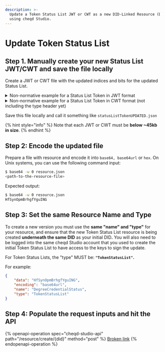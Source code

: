 ```yaml
---
description: >-
  Update a Token Status List JWT or CWT as a new DID-Linked Resource (DLR),
  using cheqd Studio.
---
```


# Update Token Status List

## Step 1. Manually create your new Status List JWT/CWT and save the file locally

Create a JWT or CWT file with the updated indices and bits for the updated Status List.

<details>

<summary>Non-normative example for a Status List Token in JWT format</summary>

```json
{
  "alg": "ES256",
  "kid": "12",
  "typ": "statuslist+jwt"
}
.
{
  "exp": 2291720170,
  "iat": 1686920170,
  "iss": "https://example.com",
  "status_list": {
    "bits": 3,
    "lst": "eNrbuRgAAhcBXQHutdpRiBFREinSjQfeTpXmdQfwefegD"
  },
  "sub": "https://example.com/statuslists/1"
}
```

</details>

<details>

<summary>Non-normative example for a Status List Token in CWT format (not including the type header yet)</summary>

```json
d28453a20126106e7374617475736c6973742b637774a1044231325860a502782168
747470733a2f2f6578616d706c652e636f6d2f7374617475736c697374732f310173
68747470733a2f2f6578616d706c652e636f6d061a648c5bea041a8898dfea19fffe
56a2646269747301636c73744a78dadbb918000217015d58400f2ca3772e10b09d5d
6ed56461f7cba1a816c6234072d1bb693db277048e5db5a4e64444492a9b781d6c7a
c9714db99cc7aadb3812ec90cab7794170bab5b473
```

</details>

Save this file locally and call it something like `statusListTokenUPDATED.json`

{% hint style="info" %}
Note that each JWT or CWT must be **below \~45kb in size**.
{% endhint %}

## Step 2: Encode the updated file

Prepare a file with resource and encode it into `base64, base64url` or `hex`. On Unix systems, you can use the following command input:

```bash
$ base64 -w 0 resource.json
<path-to-the-resource-file>
```

Expected output:

```bash
$ base64 -w 0 resource.json
HfSynOpmBrhgfYguING
```

## Step 3: Set the same Resource Name and Type

To create a new version you must use the **same "name" and "type"** for your resource, and ensure that the new Token Status List resource is being created **underneath the same DID** as your initial DI&#x44;**.** You will also need to be logged into the same cheqd Studio account that you used to create the initial Token Status List to have access to the keys to sign the update.

For Token Status Lists, the "type" MUST be: **`"TokenStatusList"`.**

For example:

```json
{
    "data": "HfSynOpmBrhgfYguING",
    "encoding": "base64url",
    "name": "DegreeCredentialStatus",
    "type": "TokenStatusList"
}
```

## Step 4: Populate the request inputs and hit the API

{% openapi-operation spec="cheqd-studio-api" path="/resource/create/{did}" method="post" %}
[Broken link](broken-reference)
{% endopenapi-operation %}
